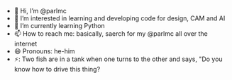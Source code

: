 - 👋 Hi, I’m @parlmc
- 👀 I’m interested in learning and developing code for design, CAM and AI
- 🌱 I’m currently learning Python
- 📫 How to reach me: basically, saerch for my @parlmc all over the internet
- 😄 Pronouns: he-him
- ⚡: Two fish are in a tank when one turns to the other and says, "Do you know how to drive this thing?  

<!---
parlmc/parlmc is a ✨ special ✨ repository because its `README.md` (this file) appears on your GitHub profile.
You can click the Preview link to take a look at your changes.
--->
